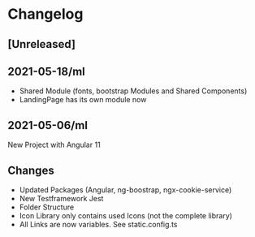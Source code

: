 # Changelog


## [Unreleased]


## 2021-05-18/ml
- Shared Module (fonts, bootstrap Modules and Shared Components)
- LandingPage has its own module now

## 2021-05-06/ml    
New Project with Angular 11

## Changes
- Updated Packages (Angular, ng-boostrap, ngx-cookie-service)
- New Testframework Jest
- Folder Structure
- Icon Library only contains used Icons (not the complete library)
- All Links are now variables. See static.config.ts
